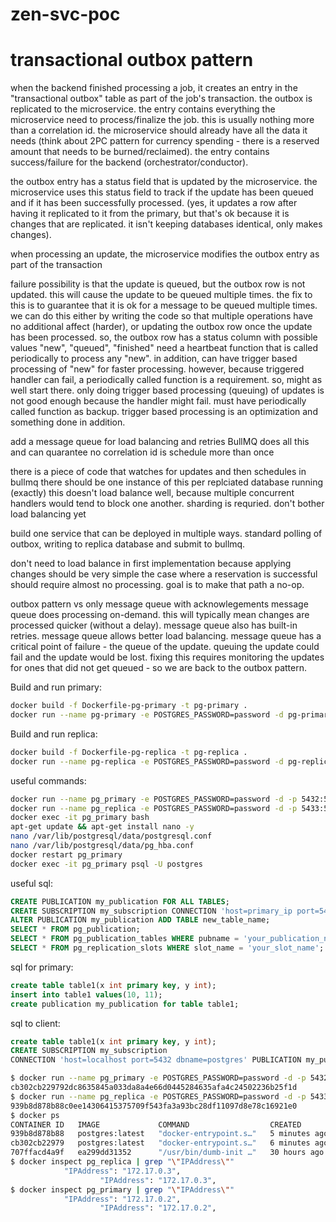 # zen-svc-poc

# transactional outbox pattern

when the backend finished processing a job, it creates an entry in the "transactional outbox" table as part of the job's transaction.  the outbox is replicated to the microservice.  the entry contains everything the microservice need to process/finalize the job. this is usually nothing more than a correlation id. the microservice should already have all the data it needs (think about 2PC pattern for currency spending - there is a reserved amount that needs to be burned/reclaimed).  the entry contains success/failure for the backend (orchestrator/conductor).

the outbox entry has a status field that is updated by the microservice. the microservice uses this status field to track if the update has been queued and if it has been successfully processed.  (yes, it updates a row after having it replicated to it from the primary, but that's ok because it is changes that are replicated. it isn't keeping databases identical, only makes changes).

when processing an update, the microservice modifies the outbox entry as part of the transaction

failure possibility is that the update is queued, but the outbox row is not updated.  this will cause the update to be queued multiple times.
the fix to this is to guarantee that it is ok for a message to be queued multiple times.
we can do this either by writing the code so that multiple operations have no additional affect (harder), or updating the outbox row once the update has been processed.
so, the outbox row has a status column with possible values "new", "queued", "finished"
need a heartbeat function that is called periodically to process any "new". in addition, can have trigger based processing of "new" for faster processing.  however, because triggered handler can fail, a periodically called function is a requirement. so, might as well start there.
only doing trigger based processing (queuing) of updates is not good enough because the handler might fail.  must have periodically called function as backup. trigger based processing is an optimization and something done in addition.


add a message queue for load balancing and retries
BullMQ does all this and can quarantee no correlation id is schedule more than once

there is a piece of code that watches for updates and then schedules in bullmq
there should be one instance of this per replciated database running (exactly)
this doesn't load balance well, because multiple concurrent handlers would tend to block one another. sharding is requried.
don't bother load balancing yet

build one service that can be deployed in multiple ways. standard polling of outbox, writing to replica database and submit to bullmq.

don't need to load balance in first implementation because applying changes should be very simple
the case where a reservation is successful should require almost no processing. goal is to make that path a no-op.



outbox pattern vs only message queue with acknowlegements
message queue does processing on-demand. this will typically mean changes are processed quicker (without a delay).
message queue also has built-in retries.
message queue allows better load balancing.
message queue has a critical point of failure - the queue of the update. queuing the update could fail and the update would be lost.  fixing this requires monitoring the updates for ones that did not get queued - so we are back to the outbox pattern.




Build and run primary:
```bash
docker build -f Dockerfile-pg-primary -t pg-primary .
docker run --name pg-primary -e POSTGRES_PASSWORD=password -d pg-primary
```

Build and run replica:
```bash
docker build -f Dockerfile-pg-replica -t pg-replica .
docker run --name pg-replica -e POSTGRES_PASSWORD=password -d pg-replica
```



useful commands:
```bash
docker run --name pg_primary -e POSTGRES_PASSWORD=password -d -p 5432:5432 postgres:latest
docker run --name pg_replica -e POSTGRES_PASSWORD=password -d -p 5433:5432 postgres:latest
docker exec -it pg_primary bash
apt-get update && apt-get install nano -y
nano /var/lib/postgresql/data/postgresql.conf
nano /var/lib/postgresql/data/pg_hba.conf
docker restart pg_primary
docker exec -it pg_primary psql -U postgres
```

useful sql:
```sql
CREATE PUBLICATION my_publication FOR ALL TABLES;
CREATE SUBSCRIPTION my_subscription CONNECTION 'host=primary_ip port=5432 user=postgres password=your_password dbname=postgres' PUBLICATION my_publication;
ALTER PUBLICATION my_publication ADD TABLE new_table_name;
SELECT * FROM pg_publication;
SELECT * FROM pg_publication_tables WHERE pubname = 'your_publication_name';
SELECT * FROM pg_replication_slots WHERE slot_name = 'your_slot_name';
```

sql for primary:
```sql
create table table1(x int primary key, y int); 
insert into table1 values(10, 11);  
create publication my_publication for table table1;   
```

sql to client:
```sql
create table table1(x int primary key, y int); 
CREATE SUBSCRIPTION my_subscription 
CONNECTION 'host=localhost port=5432 dbname=postgres' PUBLICATION my_publication;
```


```bash
$ docker run --name pg_primary -e POSTGRES_PASSWORD=password -d -p 5432:5432 postgres:latest
cb302cb229792dc8635845a033da8a4e66d0445284635afa4c24502236b25f1d
$ docker run --name pg_replica -e POSTGRES_PASSWORD=password -d -p 5433:5432 postgres:latest
939b8d878b88c0ee14306415375709f543fa3a93bc28df11097d8e78c16921e0
$ docker ps
CONTAINER ID   IMAGE             COMMAND                  CREATED         STATUS         PORTS                    NAMES
939b8d878b88   postgres:latest   "docker-entrypoint.s…"   5 minutes ago   Up 5 minutes   0.0.0.0:5433->5432/tcp   pg_replica
cb302cb22979   postgres:latest   "docker-entrypoint.s…"   6 minutes ago   Up 6 minutes   0.0.0.0:5432->5432/tcp   pg_primary
707ffacd4a9f   ea299dd31352      "/usr/bin/dumb-init …"   30 hours ago    Up 30 hours                             k8s_controller_ingress-nginx-controller-9d9dcf876-stj6h_ingress-nginx_51fd6547-7111-4435-ab9b-617d94ddadc9_116
$ docker inspect pg_replica | grep "\"IPAddress\""
            "IPAddress": "172.17.0.3",
                    "IPAddress": "172.17.0.3",
$ docker inspect pg_primary | grep "\"IPAddress\""
            "IPAddress": "172.17.0.2",
                    "IPAddress": "172.17.0.2",
```
